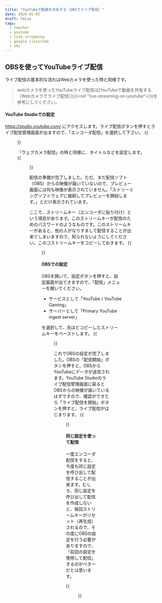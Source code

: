 ```yaml
---
title: "YouTubeで動画を共有する（OBSでライブ配信）"
date: 2020-05-05
draft: false
tags: 
  - teacher
  - youtube
  - live streaming
  - google classroom
  - obs
---
```


## OBSを使ってYouTubeライブ配信
ライブ配信の基本的な流れはWebカメラを使った時と同様です。

> webカメラを使ったYouTubeライブ配信は[YouTubeで動画を共有する（Webカメラでライブ配信）]({{<ref "live-streaming-on-youtube">}})を参考にしてください。


#### YouTube Studioでの設定
https://studio.youtube.com/
にアクセスします。ライブ配信ボタンを押すとライブ配信管理画面が出ますので、「エンコーダ配信」を選択して下さい。
{{<figure src="1.png" title="エンコーダ配信開始" class="center">}}

「ウェブカメラ配信」の時と同様に、タイトルなどを設定します。
{{<figure src="2.png" title="タイトルなど設定" class="center">}}

配信の準備が完了しました。ただ、まだ配信ソフト（OBS）からの映像が届いていないので、プレビュー画面には何も映像が表示されていません。「ストリーミングソフトウェアに接続してプレビューを開始します。」とだけ表示されています。

ここで、ストリームキー（エンコーダに貼り付け）という項目があります。このストリームキーが配信のためのパスワードのようなものです。このストリームキーがあると、他の人がなりすまして配信することが出来てしまいますので、知られないようにしてください。このコストリームキーをコピーしておきます。
{{<figure src="3.png" title="配信準備完了" class="center">}}

#### OBSでの設定
OBSを開いて、設定ボタンを押すと、設定画面が出てきますので、「配信」メニューを開いてください。
- サービスとして「YouTube / YouTube Gaming」
- サーバーとして「Primary YouTube ingest server」

を選択して、先ほどコピーしたストリームキーをペーストします。
{{<figure src="4.png" title="YouTube Studioで生成したストリームキーを貼り付け" class="center">}}

これでOBSの設定が完了しました。OBSの「配信開始」ボタンを押すと、OBSからYouTubeにデータが送信されます。YouTube Studioのライブ配信管理画面に戻るとOBSからの映像が届いているはずですので、確認ができたら「ライブ配信を開始」ボタンを押すと、ライブ配信がはじまります。
{{<figure src="3.png" title="配信準備完了" class="center">}}


#### 同じ設定を使って配信
一度エンコーダ配信をすると、今度も同じ設定を呼び出して配信することが出来ます。むしろ、同じ設定を呼び出して配信を作成しないと、毎回ストリームキーがリセット（再生成）されるので、その度にOBSの設定を行う必要がありますので、「前回の設定を使用して配信」するのがベターだとは思います。

{{<figure src="6.png" title="前回の設定を使用して配信" class="center">}}
